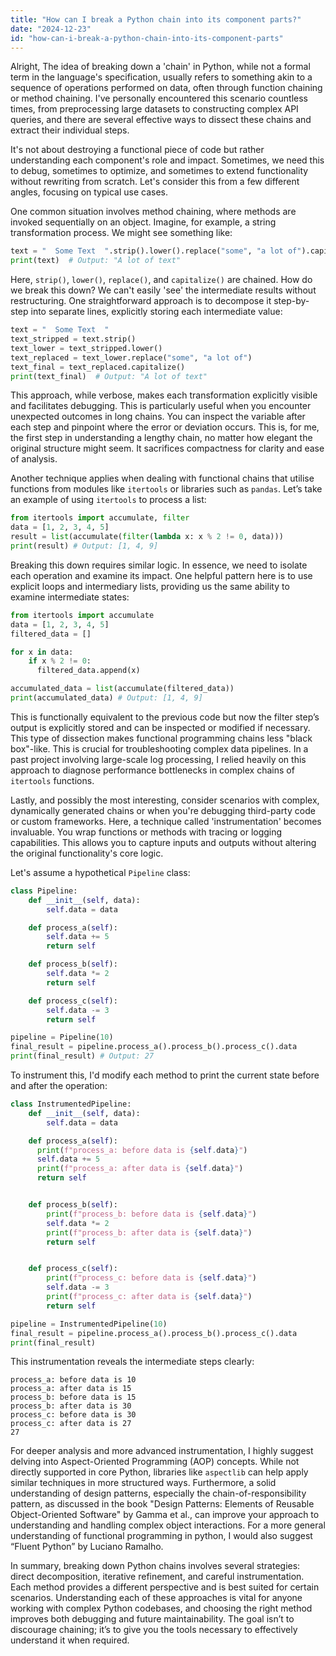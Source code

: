 ```yaml
---
title: "How can I break a Python chain into its component parts?"
date: "2024-12-23"
id: "how-can-i-break-a-python-chain-into-its-component-parts"
---
```


Alright,  The idea of breaking down a 'chain' in Python, while not a formal term in the language's specification, usually refers to something akin to a sequence of operations performed on data, often through function chaining or method chaining. I've personally encountered this scenario countless times, from preprocessing large datasets to constructing complex API queries, and there are several effective ways to dissect these chains and extract their individual steps.

It's not about destroying a functional piece of code but rather understanding each component's role and impact. Sometimes, we need this to debug, sometimes to optimize, and sometimes to extend functionality without rewriting from scratch. Let's consider this from a few different angles, focusing on typical use cases.

One common situation involves method chaining, where methods are invoked sequentially on an object. Imagine, for example, a string transformation process. We might see something like:

```python
text = "  Some Text  ".strip().lower().replace("some", "a lot of").capitalize()
print(text)  # Output: "A lot of text"
```

Here, `strip()`, `lower()`, `replace()`, and `capitalize()` are chained. How do we break this down? We can't easily 'see' the intermediate results without restructuring. One straightforward approach is to decompose it step-by-step into separate lines, explicitly storing each intermediate value:

```python
text = "  Some Text  "
text_stripped = text.strip()
text_lower = text_stripped.lower()
text_replaced = text_lower.replace("some", "a lot of")
text_final = text_replaced.capitalize()
print(text_final)  # Output: "A lot of text"
```

This approach, while verbose, makes each transformation explicitly visible and facilitates debugging. This is particularly useful when you encounter unexpected outcomes in long chains. You can inspect the variable after each step and pinpoint where the error or deviation occurs. This is, for me, the first step in understanding a lengthy chain, no matter how elegant the original structure might seem. It sacrifices compactness for clarity and ease of analysis.

Another technique applies when dealing with functional chains that utilise functions from modules like `itertools` or libraries such as `pandas`. Let’s take an example of using `itertools` to process a list:

```python
from itertools import accumulate, filter
data = [1, 2, 3, 4, 5]
result = list(accumulate(filter(lambda x: x % 2 != 0, data)))
print(result) # Output: [1, 4, 9]
```

Breaking this down requires similar logic. In essence, we need to isolate each operation and examine its impact. One helpful pattern here is to use explicit loops and intermediary lists, providing us the same ability to examine intermediate states:

```python
from itertools import accumulate
data = [1, 2, 3, 4, 5]
filtered_data = []

for x in data:
    if x % 2 != 0:
      filtered_data.append(x)

accumulated_data = list(accumulate(filtered_data))
print(accumulated_data) # Output: [1, 4, 9]

```

This is functionally equivalent to the previous code but now the filter step’s output is explicitly stored and can be inspected or modified if necessary. This type of dissection makes functional programming chains less "black box"-like. This is crucial for troubleshooting complex data pipelines. In a past project involving large-scale log processing, I relied heavily on this approach to diagnose performance bottlenecks in complex chains of `itertools` functions.

Lastly, and possibly the most interesting, consider scenarios with complex, dynamically generated chains or when you're debugging third-party code or custom frameworks. Here, a technique called 'instrumentation' becomes invaluable. You wrap functions or methods with tracing or logging capabilities. This allows you to capture inputs and outputs without altering the original functionality's core logic.

Let's assume a hypothetical `Pipeline` class:

```python
class Pipeline:
    def __init__(self, data):
        self.data = data

    def process_a(self):
        self.data += 5
        return self

    def process_b(self):
        self.data *= 2
        return self

    def process_c(self):
        self.data -= 3
        return self

pipeline = Pipeline(10)
final_result = pipeline.process_a().process_b().process_c().data
print(final_result) # Output: 27
```

To instrument this, I'd modify each method to print the current state before and after the operation:

```python
class InstrumentedPipeline:
    def __init__(self, data):
        self.data = data

    def process_a(self):
      print(f"process_a: before data is {self.data}")
      self.data += 5
      print(f"process_a: after data is {self.data}")
      return self


    def process_b(self):
        print(f"process_b: before data is {self.data}")
        self.data *= 2
        print(f"process_b: after data is {self.data}")
        return self


    def process_c(self):
        print(f"process_c: before data is {self.data}")
        self.data -= 3
        print(f"process_c: after data is {self.data}")
        return self

pipeline = InstrumentedPipeline(10)
final_result = pipeline.process_a().process_b().process_c().data
print(final_result)
```

This instrumentation reveals the intermediate steps clearly:

```
process_a: before data is 10
process_a: after data is 15
process_b: before data is 15
process_b: after data is 30
process_c: before data is 30
process_c: after data is 27
27
```

For deeper analysis and more advanced instrumentation, I highly suggest delving into Aspect-Oriented Programming (AOP) concepts. While not directly supported in core Python, libraries like `aspectlib` can help apply similar techniques in more structured ways. Furthermore, a solid understanding of design patterns, especially the chain-of-responsibility pattern, as discussed in the book "Design Patterns: Elements of Reusable Object-Oriented Software" by Gamma et al., can improve your approach to understanding and handling complex object interactions. For a more general understanding of functional programming in python, I would also suggest “Fluent Python” by Luciano Ramalho.

In summary, breaking down Python chains involves several strategies: direct decomposition, iterative refinement, and careful instrumentation. Each method provides a different perspective and is best suited for certain scenarios. Understanding each of these approaches is vital for anyone working with complex Python codebases, and choosing the right method improves both debugging and future maintainability. The goal isn’t to discourage chaining; it’s to give you the tools necessary to effectively understand it when required.
